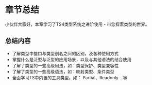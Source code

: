 # 章节总结

小伙伴大家好，本章学习了TS4类型系统之进阶使用 - 带您探索类型的世界。

## 总结内容

- 了解类型中接口与类型别名之间的区别，及各种使用方式
- 掌握什么是泛型与泛型的应用场景，以及与其他语法的结合使用
- 了解了类型的一些高级用法，如：类型保护、类型兼容性
- 了解了类型的一些高级语法，如：映射类型、条件类型
- 全面学习TS中内置的工具类型，如： Partial、Readonly …等
